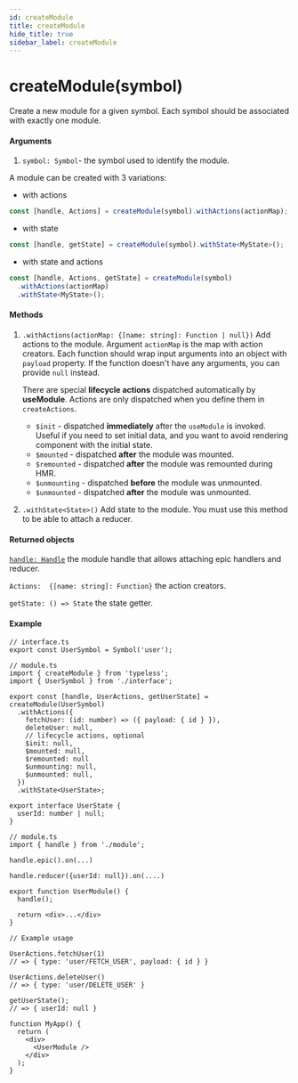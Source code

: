 ```yaml
---
id: createModule
title: createModule
hide_title: true
sidebar_label: createModule
---
```


# createModule(symbol)
Create a new module for a given symbol. Each symbol should be associated with exactly one module.  

#### Arguments
1. `symbol: Symbol`- the symbol used to identify the module.


A module can be created with 3 variations:
- with actions 
```ts
const [handle, Actions] = createModule(symbol).withActions(actionMap);
```

- with state
```ts
const [handle, getState] = createModule(symbol).withState<MyState>();
```

- with state and actions
```ts
const [handle, Actions, getState] = createModule(symbol)
  .withActions(actionMap)
  .withState<MyState>();
```

#### Methods

1. `.withActions(actionMap: {[name: string]: Function | null})` Add actions to the module. Argument `actionMap` is the map with action creators. Each function should wrap input arguments into an object with `payload` property. If the function doesn't have any arguments, you can provide `null` instead.  

   There are special **lifecycle actions** dispatched automatically by **useModule**. Actions are only dispatched when you define them in `createActions`.
    - `$init` - dispatched **immediately** after the `useModule` is invoked. Useful if you need to set initial data, and you want to avoid rendering component with the initial state.
    - `$mounted` - dispatched **after** the module was mounted.
    - `$remounted` - dispatched **after** the module was remounted during HMR.
    - `$unmounting` - dispatched **before** the module was unmounted.
    - `$unmounted` - dispatched **after** the module was unmounted. 

2. `.withState<State>()` Add state to the module. You must use this method to be able to attach a reducer.


#### Returned objects
[`handle: Handle`](/api/Handle) the module handle that allows attaching epic handlers and reducer.  

`Actions:  {[name: string]: Function}` the action creators.

`getState: () => State` the state getter.


#### Example

```tsx
// interface.ts
export const UserSymbol = Symbol('user');

// module.ts
import { createModule } from 'typeless';
import { UserSymbol } from './interface';

export const [handle, UserActions, getUserState] = createModule(UserSymbol)
  .withActions({
    fetchUser: (id: number) => ({ payload: { id } }),
    deleteUser: null,
    // lifecycle actions, optional
    $init: null,
    $mounted: null,
    $remounted: null
    $unmounting: null,
    $unmounted: null,
  })
  .withState<UserState>;

export interface UserState {
  userId: number | null;
}

// module.ts
import { handle } from './module';

handle.epic().on(...)

handle.reducer({userId: null}).on(....)

export function UserModule() {
  handle();

  return <div>...</div>
}

// Example usage

UserActions.fetchUser(1)
// => { type: 'user/FETCH_USER', payload: { id } }

UserActions.deleteUser()
// => { type: 'user/DELETE_USER' }

getUserState();
// => { userId: null }

function MyApp() {
  return (
    <div>
      <UserModule />
    </div>
  );
}
```
